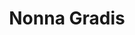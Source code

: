 ---
title: "Nonna Gradis"
url: /ciudad-autonoma-de-buenos-aires/nonna-gradis/
shop: Lebensmittel
---